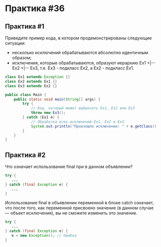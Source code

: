 # Практика #36


##  Практика #1

Приведите пример кода, в котором продемонстрированы следующие ситуации:

*    несколько исключений обрабатываются абсолютно идентичным образом;
*    исключения, которые обрабатываются, образуют иерархию Ex1 <|-- Ex2 <|-- Ex3, т.е. Ex3 - подкласс Ex2, а Ex2 - подкласс Ex1.

```java
class Ex1 extends Exception {}
class Ex2 extends Ex1 {}
class Ex3 extends Ex2 {}

public class Main {
    public static void main(String[] args) {
        try {
            // Код, который может выбросить Ex1, Ex2 или Ex3
            throw new Ex3();
        } catch (Ex1 e) {
            // Обработка всех исключений Ex1, Ex2 и Ex3
            System.out.println("Произошло исключение: " + e.getClass().getName());
        }
    }
}
```
##  Практика #2

Что означает использование final при в данном объявлении?

```java
try {
   ...
} catch (final Exception e) {
   ...
}
```

Использование final в объявлении переменной в блоке catch означает, что после того, как переменной присвоено значение (в данном случае — объект исключения), вы не сможете изменить это значение.

```java
try {
   ...
} catch (final Exception e) {
   e = new Exception(); // Ошибка
}
```